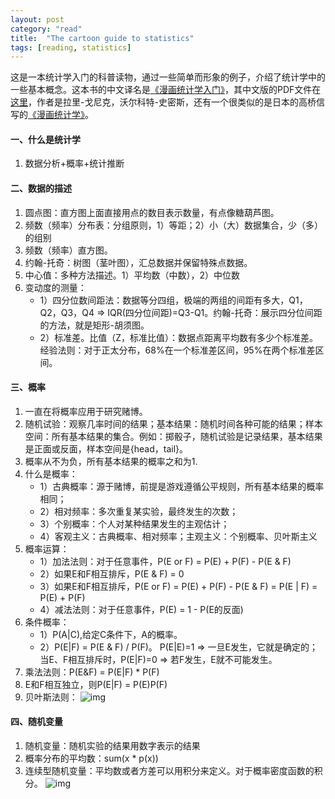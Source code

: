 ```yaml
---
layout: post
category: "read"
title:  "The cartoon guide to statistics"
tags: [reading, statistics]
---
```


这是一本统计学入门的科普读物，通过一些简单而形象的例子，介绍了统计学中的一些基本概念。这本书的中文译名是[《漫画统计学入门》](https://book.douban.com/subject/1595735/)，其中文版的PDF文件在[这里](http://www.zhukun.org/haoty/teaching/teaching_MStats/manhua_tjsrm.pdf)，作者是拉里-戈尼克，沃尔科特-史密斯，还有一个很类似的是日本的高桥信写的[《漫画统计学》](https://book.douban.com/subject/4010128/)。

#### 一、什么是统计学

1. 数据分析+概率+统计推断

#### 二、数据的描述

1. 圆点图：直方图上面直接用点的数目表示数量，有点像糖葫芦图。
2. 频数（频率）分布表：分组原则，1）等距；2）小（大）数据集合，少（多）的组别
3. 频数（频率）直方图。
4. 约翰-托奇：树图（茎叶图），汇总数据并保留特殊点数据。
5. 中心值：多种方法描述。1）平均数（中数），2）中位数
6. 变动度的测量：
   * 1）四分位数间距法：数据等分四组，极端的两组的间距有多大，Q1，Q2，Q3，Q4 => IQR(四分位间距)=Q3-Q1。约翰-托奇：展示四分位间距的方法，就是矩形-胡须图。
   * 2）标准差。比值（Z，标准比值）：数据点距离平均数有多少个标准差。经验法则：对于正太分布，68%在一个标准差区间，95%在两个标准差区间。

#### 三、概率

1. 一直在将概率应用于研究赌博。
2. 随机试验：观察几率时间的结果；基本结果：随机时间各种可能的结果；样本空间：所有基本结果的集合。例如：掷骰子，随机试验是记录结果，基本结果是正面或反面，样本空间是{head，tail}。
3. 概率从不为负，所有基本结果的概率之和为1.
4. 什么是概率：
   * 1）古典概率：源于赌博，前提是游戏遵循公平规则，所有基本结果的概率相同；
   * 2）相对频率：多次重复某实验，最终发生的次数；
   * 3）个别概率：个人对某种结果发生的主观估计；
   * 4）客观主义：古典概率、相对频率；主观主义：个别概率、贝叶斯主义
5. 概率运算：
   * 1）加法法则：对于任意事件，P(E or F) = P(E) + P(F) - P(E & F)
   * 2）如果E和F相互排斥，P(E & F) = 0
   * 3）如果E和F相互排斥，P(E or F) = P(E) + P(F) - P(E & F) = P(E | F) = P(E) + P(F)
   * 4）减法法则：对于任意事件，P(E) = 1 - P(E的反面)
6. 条件概率：
   * 1）P(A|C),给定C条件下，A的概率。
   * 2）P(E|F) = P(E & F) / P(F)。 P(E|E)=1 => 一旦E发生，它就是确定的；当E、F相互排斥时，P(E|F)=0 => 若F发生，E就不可能发生。
7. 乘法法则：P(E&F) = P(E|F) * P(F)
8. E和F相互独立，则P(E|F) = P(E)P(F)
9. 贝叶斯法则：
  ![img](https://www.gaussianwaves.com/gaussianwaves/wp-content/uploads/2013/10/Bayes_theorem_1.png)
  
  
#### 四、随机变量

1. 随机变量：随机实验的结果用数字表示的结果
2. 概率分布的平均数：sum(x * p(x))
3. 连续型随机变量：平均数或者方差可以用积分来定义。对于概率密度函数的积分。
   ![img](https://surfstat.anu.edu.au/surfstat-home/gifs/3_7_13.gif)
